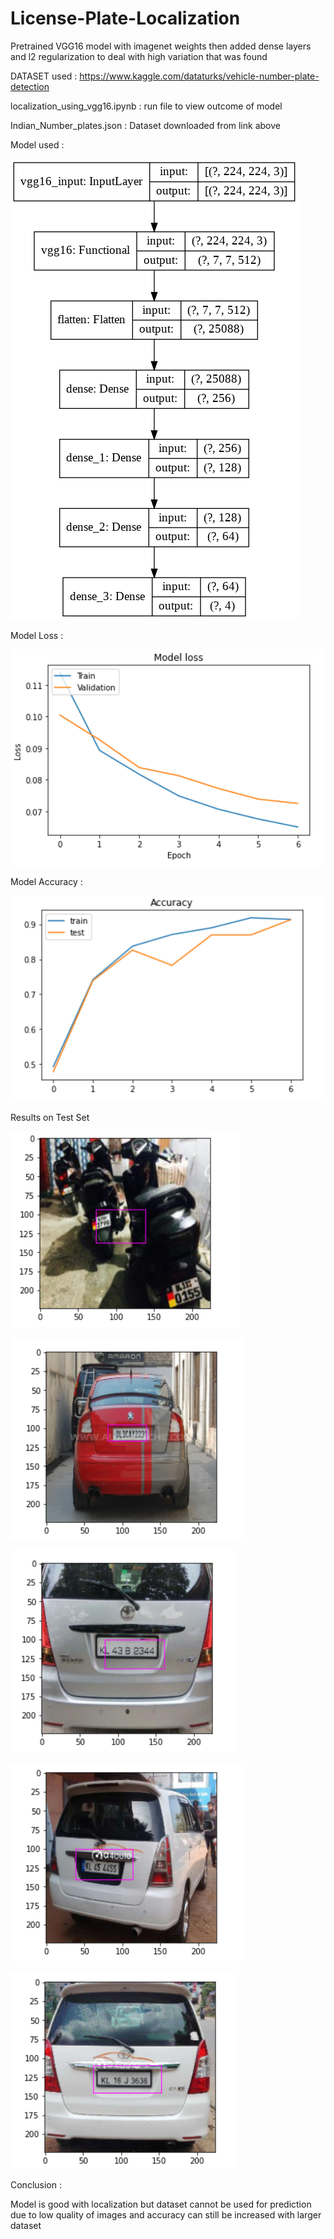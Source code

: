 # License-Plate-Localization

Pretrained VGG16 model with imagenet weights then added dense layers and l2 regularization to deal with high variation that was found


DATASET used : https://www.kaggle.com/dataturks/vehicle-number-plate-detection

localization_using_vgg16.ipynb : run file to view outcome of model

Indian_Number_plates.json : Dataset downloaded from link above

Model used : 

![](Images/model_plot.png)

Model Loss : 

![](Images/loss.png)

Model Accuracy : 

![](Images/accuracy.png)

Results on Test Set

![](Images/1.png)

![](Images/2.png)

![](Images/3.png)

![](Images/4.png)

![](Images/5.png)

Conclusion : 

Model is good with localization but dataset cannot be used for prediction due to low quality of images and accuracy can still be increased with larger dataset 
